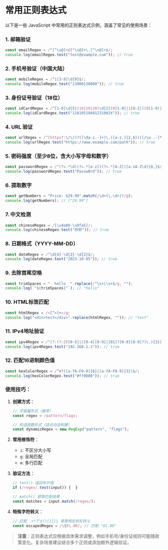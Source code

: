 # 常用正则表达式

以下是一些 JavaScript 中常用的正则表达式示例，涵盖了常见的使用场景：

### 1. 邮箱验证
```javascript
const emailRegex = /^[^\s@]+@[^\s@]+\.[^\s@]+$/;
console.log(emailRegex.test("test@example.com")); // true
```

### 2. 手机号验证（中国大陆）
```javascript
const mobileRegex = /^1[3-9]\d{9}$/;
console.log(mobileRegex.test("13800138000")); // true
```

### 3. 身份证号验证（18位）
```javascript
const idCardRegex = /^[1-9]\d{5}(18|19|20)\d{2}(0[1-9]|1[0-2])(0[1-9]|[12]\d|3[01])\d{3}[\dXx]$/;
console.log(idCardRegex.test("11010519491231002X")); // true
```

### 4. URL 验证
```javascript
const urlRegex = /^(https?:\/\/)?([\da-z.-]+)\.([a-z.]{2,6})([/\w .-]*)*\/?$/;
console.log(urlRegex.test("https://www.example.com/path")); // true
```

### 5. 密码强度（至少8位，含大小写字母和数字）
```javascript
const passwordRegex = /^(?=.*\d)(?=.*[a-z])(?=.*[A-Z])[a-zA-Z\d]{8,}$/;
console.log(passwordRegex.test("Passw0rd")); // true
```

### 6. 提取数字
```javascript
const getNumbers = "Price: $29.99".match(/\d+(\.\d+)?/g);
console.log(getNumbers); // ["29.99"]
```

### 7. 中文检测
```javascript
const chineseRegex = /[\u4e00-\u9fa5]/;
console.log(chineseRegex.test("你好")); // true
```

### 8. 日期格式（YYYY-MM-DD）
```javascript
const dateRegex = /^\d{4}-\d{2}-\d{2}$/;
console.log(dateRegex.test("2023-10-05")); // true
```

### 9. 去除首尾空格
```javascript
const trimSpaces = "  hello  ".replace(/^\s+|\s+$/g, "");
console.log(`"${trimSpaces}"`); // "hello"
```

### 10. HTML标签匹配
```javascript
const htmlRegex = /<[^>]+>/g;
console.log("<div>test</div>".replace(htmlRegex, "")); // "test"
```

### 11. IPv4地址验证
```javascript
const ipv4Regex = /^(?:(?:25[0-5]|2[0-4][0-9]|[01]?[0-9][0-9]?)\.){3}(?:25[0-5]|2[0-4][0-9]|[01]?[0-9][0-9]?)$/;
console.log(ipv4Regex.test("192.168.1.1")); // true
```

### 12. 匹配16进制颜色值
```javascript
const hexColorRegex = /^#?([a-fA-F0-9]{6}|[a-fA-F0-9]{3})$/;
console.log(hexColorRegex.test("#ff0000")); // true
```

### 使用技巧：
1. **创建方式**：
   ```javascript
   // 字面量形式（推荐）
   const regex = /pattern/flags; 
   
   // 构造函数形式（适合动态构建）
   const dynamicRegex = new RegExp("pattern", "flags");
   ```

2. **常用修饰符**：
    - `i`: 不区分大小写
    - `g`: 全局匹配
    - `m`: 多行匹配

3. **验证方法**：
   ```javascript
   // test() 返回布尔值
   if (/regex/.test(input)) {  }
   
   // match() 提取匹配结果
   const matches = input.match(/regex/);
   ```

4. **特殊字符转义**：
   ```javascript
   // 匹配 .+*?^$()[]{}| 等需用反斜杠转义
   const escapedRegex = /\$5\.00/; // 匹配 "$5.00"
   ```

> **注意**：正则表达式应根据具体需求调整，例如手机号/身份证规则可能随政策变化。复杂场景建议结合多个正则或添加额外逻辑验证。
